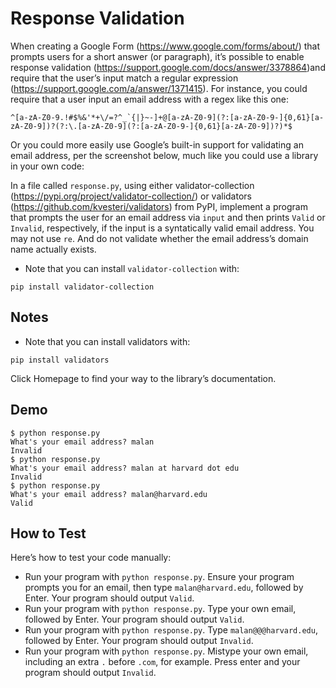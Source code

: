 # Response Validation
When creating a Google Form (https://www.google.com/forms/about/) that prompts users for a short answer (or paragraph), it’s possible to enable response validation (https://support.google.com/docs/answer/3378864)and require that the user’s input match a regular expression (https://support.google.com/a/answer/1371415). For instance, you could require that a user input an email address with a regex like this one:

````
^[a-zA-Z0-9.!#$%&'*+\/=?^_`{|}~-]+@[a-zA-Z0-9](?:[a-zA-Z0-9-]{0,61}[a-zA-Z0-9])?(?:\.[a-zA-Z0-9](?:[a-zA-Z0-9-]{0,61}[a-zA-Z0-9])?)*$
````

Or you could more easily use Google’s built-in support for validating an email address, per the screenshot below, much like you could use a library in your own code:

In a file called `response.py`, using either validator-collection (https://pypi.org/project/validator-collection/) or validators (https://github.com/kvesteri/validators) from PyPI, implement a program that prompts the user for an email address via `input` and then prints `Valid` or `Invalid`, respectively, if the input is a syntatically valid email address. You may not use `re`. And do not validate whether the email address’s domain name actually exists.

* Note that you can install `validator-collection` with:
````
pip install validator-collection
````

## Notes

* Note that you can install validators with:
````
pip install validators
````

Click Homepage to find your way to the library’s documentation.

## Demo
````
$ python response.py                                                            
What's your email address? malan                                                
Invalid                                                                         
$ python response.py                                                            
What's your email address? malan at harvard dot edu                             
Invalid                                                                         
$ python response.py                                                            
What's your email address? malan@harvard.edu                                    
Valid
````

## How to Test

Here’s how to test your code manually:

* Run your program with `python response.py`. Ensure your program prompts you for an email, then type `malan@harvard.edu`, followed by Enter. Your program should output `Valid`.
* Run your program with `python response.py`. Type your own email, followed by Enter. Your program should output `Valid`.
* Run your program with `python response.py`. Type `malan@@@harvard.edu`, followed by Enter. Your program should output `Invalid`.
* Run your program with `python response.py`. Mistype your own email, including an extra `.` before `.com`, for example. Press enter and your program should output `Invalid`.
